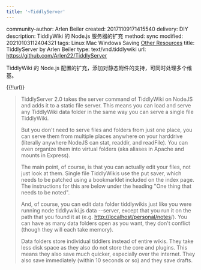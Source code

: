 ```yaml
---
title: '~TiddlyServer'
---
```


community-author: Arlen Beiler
created: 20171109171415540
delivery: DIY
description: TiddlyWiki 的 Node.js 服务器的扩充
method: sync
modified: 20210103112404321
tags: Linux Mac Windows Saving [Other Resources](#Other%20Resources)
title: TiddlyServer by Arlen Beiler
type: text/vnd.tiddlywiki
url: <https://github.com/Arlen22/TiddlyServer>

TiddlyWiki 的 Node.js 配置的扩充，添加对静态附件的支持，可同时处理多个维基。

{{!!url}}

> TiddlyServer 2.0 takes the server command of TiddlyWiki on NodeJS and adds it to a static file server. This means you can load and serve any TiddlyWiki data folder in the same way you can serve a single file TiddlyWiki.
> 
> But you don't need to serve files and folders from just one place, you can serve them from multiple places anywhere on your harddrive (literally anywhere NodeJS can stat, readdir, and readFile). You can even organize them into virtual folders (aka aliases in Apache and mounts in Express).
> 
> The main point, of course, is that you can actually edit your files, not just look at them. Single file TiddlyWikis use the put saver, which needs to be patched using a bookmarklet included on the index page. The instructions for this are below under the heading "One thing that needs to be noted".
> 
> And, of course, you can edit data folder tiddlywikis just like you were running node tiddlywiki.js data --server, except that you run it on the path that you found it at (e.g. <http://localhost/personal/notes>/). You can have as many data folders open as you want, they don't conflict (though they will each take memory).
> 
> Data folders store individual tiddlers instead of entire wikis. They take less disk space as they also do not store the core and plugins. This means they also save much quicker, especially over the internet. They also save immediately (within 10 seconds or so) and they save drafts.
